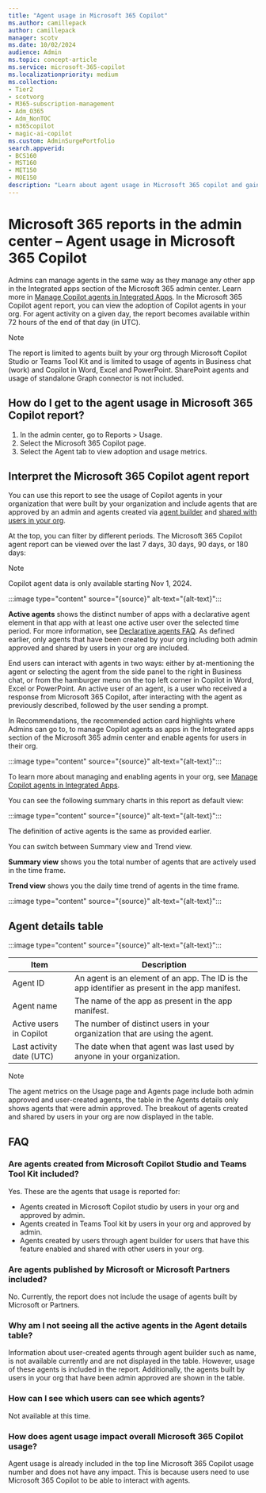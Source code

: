 ```yaml
---
title: "Agent usage in Microsoft 365 Copilot"
ms.author: camillepack
author: camillepack
manager: scotv
ms.date: 10/02/2024
audience: Admin
ms.topic: concept-article
ms.service: microsoft-365-copilot
ms.localizationpriority: medium
ms.collection: 
- Tier2
- scotvorg
- M365-subscription-management
- Adm_O365
- Adm_NonTOC
- m365copilot
- magic-ai-copilot
ms.custom: AdminSurgePortfolio
search.appverid:
- BCS160
- MST160
- MET150
- MOE150
description: "Learn about agent usage in Microsoft 365 copilot and gain insights into the Microsoft 365 Copilot activity in your organization."
---
```


# Microsoft 365 reports in the admin center – Agent usage in Microsoft 365 Copilot

Admins can manage agents in the same way as they manage any other app in the Integrated apps section of the Microsoft 365 admin center. Learn more in [Manage Copilot agents in Integrated Apps](/microsoft-365/admin/manage/manage-copilot-agents-integrated-apps). In the Microsoft 365 Copilot agent report, you can view the adoption of Copilot agents in your org. For agent activity on a given day, the report becomes available within 72 hours of the end of that day (in UTC).

> [!NOTE]
> The report is limited to agents built by your org through Microsoft Copilot Studio or Teams Tool Kit and is limited to usage of agents in Business chat (work) and Copilot in Word, Excel and PowerPoint. SharePoint agents and usage of standalone Graph connector is not included.

## How do I get to the agent usage in Microsoft 365 Copilot report?

1. In the admin center, go to Reports > Usage.
1. Select the Microsoft 365 Copilot page.
1. Select the Agent tab to view adoption and usage metrics.

## Interpret the Microsoft 365 Copilot agent report

You can use this report to see the usage of Copilot agents in your organization that were built by your organization and include agents that are approved by an admin and agents created via [agent builder](/microsoft-365-copilot/extensibility/copilot-studio-agent-builder) and [shared with users in your org](/microsoft-365-copilot/extensibility/copilot-studio-agent-builder-publish#share-the-agent).

At the top, you can filter by different periods. The Microsoft 365 Copilot agent report can be viewed over the last 7 days, 30 days, 90 days, or 180 days:

> [!NOTE]
> Copilot agent data is only available starting Nov 1, 2024.

:::image type="content" source="{source}" alt-text="{alt-text}":::

**Active agents** shows the distinct number of apps with a declarative agent element in that app with at least one active user over the selected time period. For more information, see [Declarative agents FAQ](/microsoft-365/admin/manage/manage-copilot-agents-integrated-apps). As defined earlier, only agents that have been created by your org including both admin approved and shared by users in your org are included.  

End users can interact with agents in two ways: either by at-mentioning the agent or selecting the agent from the side panel to the right in Business chat, or from the hamburger menu on the top left corner in Copilot in Word, Excel or PowerPoint. An active user of an agent, is a user who received a response from Microsoft 365 Copilot, after interacting with the agent as previously described, followed by the user sending a prompt.  

In Recommendations, the recommended action card highlights where Admins can go to, to manage Copilot agents as apps in the Integrated apps section of the Microsoft 365 admin center and enable agents for users in their org.

:::image type="content" source="{source}" alt-text="{alt-text}":::

To learn more about managing and enabling agents in your org, see [Manage Copilot agents in Integrated Apps](/microsoft-365/admin/manage/manage-copilot-agents-integrated-apps).

You can see the following summary charts in this report as default view:

:::image type="content" source="{source}" alt-text="{alt-text}":::

The definition of active agents is the same as provided earlier.

You can switch between Summary view and Trend view.

**Summary view** shows you the total number of agents that are actively used in the time frame.

**Trend view** shows you the daily time trend of agents in the time frame.

:::image type="content" source="{source}" alt-text="{alt-text}":::

## Agent details table

:::image type="content" source="{source}" alt-text="{alt-text}":::

| Item | Description |
| --- | --- |
| Agent ID | An agent is an element of an app. The ID is the app identifier as present in the app manifest. |
| Agent name | The name of the app as present in the app manifest. |
| Active users in Copilot | The number of distinct users in your organization that are using the agent. |
| Last activity date (UTC) | The date when that agent was last used by anyone in your organization. |

> [!NOTE]
> The agent metrics on the Usage page and Agents page include both admin approved and user-created agents, the table in the Agents details only shows agents that were admin approved. The breakout of agents created and shared by users in your org are now displayed in the table.

## FAQ 

### Are agents created from Microsoft Copilot Studio and Teams Tool Kit included?  

Yes. These are the agents that usage is reported for:

- Agents created in Microsoft Copilot studio by users in your org and approved by admin.
- Agents created in Teams Tool kit by users in your org and approved by admin.
- Agents created by users through agent builder for users that have this feature enabled and shared with other users in your org.

### Are agents published by Microsoft or Microsoft Partners included?

No. Currently, the report does not include the usage of agents built by Microsoft or Partners.  

### Why am I not seeing all the active agents in the Agent details table?  

Information about user-created agents through agent builder such as name, is not available currently and are not displayed in the table. However, usage of these agents is included in the report. Additionally, the agents built by users in your org that have been admin approved are shown in the table.  

### How can I see which users can see which agents?

Not available at this time.  

### How does agent usage impact overall Microsoft 365 Copilot usage?

Agent usage is already included in the top line Microsoft 365 Copilot usage number and does not have any impact. This is because users need to use Microsoft 365 Copilot to be able to interact with agents.  